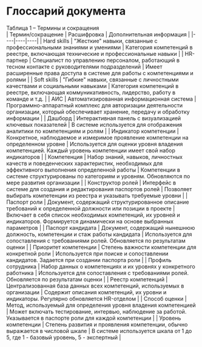 # Глоссарий документа

Таблица 1 – Термины и сокращения  
| Термин/сокращение | Расшифровка | Дополнительная информация |
|----|----|----|
| Hard skills | "Жесткие" навыки, связанные с профессиональными знаниями и умениями | Категория компетенций в реестре, включающая технические и профессиональные навыки |
| HR-партнер | Специалист по управлению персоналом, работающий в тесном контакте с руководителями подразделений | Имеет расширенные права доступа в системе для работы с компетенциями и ролями |
| Soft skills | "Гибкие" навыки, связанные с личностными качествами и социальными навыками | Категория компетенций в реестре, включающая коммуникативность, лидерство, работу в команде и т.д. |
| АИС | Автоматизированная информационная система | Программно-аппаратный комплекс для авторизации деятельности организации, который обеспечивает хранение, передачу и обработку информации |
| Дашборд | Интерактивная панель с визуализацией ключевых показателей | В системе используется для отображения аналитики по компетенциям и ролям |
| Индикатор компетенции | Конкретное, наблюдаемое и измеримое проявление компетенции на определенном уровне | Используется для оценки уровня владения компетенцией. Каждый уровень компетенции имеет свой набор индикаторов |
| Компетенция | Набор знаний, навыков, личностных качеств и поведенческих характеристик, необходимых для эффективного выполнения определенной работы | Компетенции в системе структурированы по категориям и уровням. Обновляются по мере развития организации |
| Конструктор ролей | Интерфейс в системе для создания и редактирования паспортов ролей | Позволяет выбирать компетенции из реестра и указывать требуемые уровни |
| Паспорт роли | Документ, содержащий структурированное описание требований к определенной должности или позиции в проекте | Включает в себя список необходимых компетенций, их уровней и индикаторов. Формируется динамически на основе выбранных параметров |
| Паспорт кандидата | Документ, содержащий нынешнюю должность, компетенции и стаж работы кандидата | Используется для сопоставления с требованиями ролей. Обновляется по результатам оценки |
| Приоритет компетенции | Степень важности компетенции для конкретной роли | Используется при поиске и сопоставлении кандидатов. Задается при создании паспорта роли |
| Профиль сотрудника | Набор данных о компетенциях и их уровнях у конкретного работника | Используется для сопоставления с требованиями ролей. Обновляется по результатам оценки |
| Реестр компетенций | Централизованная база данных всех компетенций, используемых в организации | Содержит описания компетенций, их уровни и индикаторы. Регулярно обновляется HR-отделом |
| Способ оценки | Метод, используемый для определения уровня владения компетенцией | Может включать тестирование, интервью, наблюдение за работой. Указывается в паспорте роли для каждой компетенции |
| Уровень компетенции | Степень развития и проявления компетенции, обычно выражается в числовой шкале | В системе используется шкала от 1 до 5, где 1 - базовый уровень, 5 - экспертный |